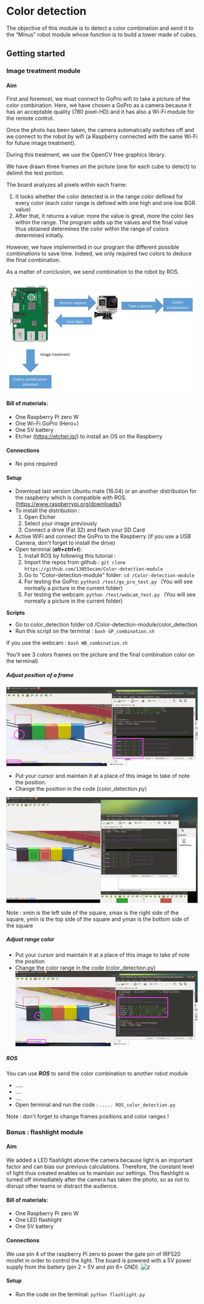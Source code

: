 # Color detection

The objective of this module is to detect a color combination and send it to the “Minus” robot module whose function is to build a tower made of cubes.

## Getting started

### Image treatment module


#### Aim 

First and foremost, we must connect to GoPro wifi to take a picture of the color combination. Here, we have chosen a GoPro as a camera because it has an acceptable quality (780 pixel-HD) and it has also a Wi-Fi module for the remote control.

Once the photo has been taken, the camera automatically switches off and we connect to the robot by wifi (a Raspberry connected with the same Wi-Fi for future image treatment).

During this treatment, we use the OpenCV free graphics library.

We have drawn three frames on the picture (one for each cube to detect) to delimit the test portion. 
  
The board analyzes all pixels within each frame: 
1.	It looks whether the color detected is in the range color defined for every color (each color range is defined with one high and one low BGR value)
2.	After that, it returns a value: more the value is great, more the color lies within the range. The program adds up the values and the final value thus obtained determines the color within the range of colors determined initially. 

However, we have implemented in our program the different possible combinations to save time. Indeed, we only required two colors to deduce the final combination.

As a matter of conclusion, we send combination to the robot by ROS. 

![z](/Pictures/image1.png)
#### Bill of materials: 

- One Raspberry Pi zero W
- One Wi-Fi GoPro (Hero+) 
- One 5V battery
- Etcher (https://etcher.io/) to install an OS on the Raspberry

#### Connections

- No pins required  

#### Setup 
- Download last version Ubuntu mate (16.04) or an another distribution for the raspberry which is compatible with ROS.
(https://www.raspberrypi.org/downloads/)
- To install the distribution : 
	1) Open Etcher
	2) Select your image previously
	3) Connect a drive (Fat 32) and flash your SD Card 
- Active WiFi and connect the GoPro to the Raspberry (if you use a USB Camera, don't forget to install the drive) 
- Open terminal (***alt+ctrl+t***):
	1) Install ROS by following this tutorial :
	2) Import the repos from github : ``` git clone https://github.com/13055ecam/Color-detection-module ```
	3) Go to "Color-detection-module" folder: ```cd /Color-detection-module ```
	4) For testing the GoPro: ```python3 /test/go_pro_test.py ``` (You will see normally a picture in the current folder)
	5) For testing the webcam: ```python /test/webcam_test.py ``` (You will see normally a picture in the current folder)
	
**Scripts**
- Go to color_detection folder cd /Color-detection-module/color_detection 
- Run this script on the terminal : ``` bash GP_combination.sh ```

If you use the webcam : ```bash WB_combination.sh ```

You'll see 3 colors frames on the picture and the final combination color on the terminal)

##### Adjust position of a frame
![before](/Pictures/image2.png)

- Put your cursor and maintain it at a place of this image to take of note the position. 
- Change the position in the code (color_detection.py) 

![after](/Pictures/image3.png)

Note : xmin is the left side of the square, xmax is the right side of the square, ymin is the top side of the square and ymax is the bottom side of the square

##### Adjust range color 
- Put your cursor and maintain it at a place of this image to take of note the position
- Change the color range in the code (color_detection.py)
![z](/Pictures/image4.png)

##### ROS

You can use ***ROS*** to send the color combination to another robot module
- .....
- .... 
- .... 
- Open terminal and run the code : ```..... ROS_color_detection.py```

Note : don't forget to change frames positions and color ranges !
### Bonus : flashlight module

#### Aim

We added a LED flashlight above the camera because light is an important factor and can bias our previous calculations. Therefore, the constant level of light thus created enables us to maintain our settings. This flashlight is turned off immediately after the camera has taken the photo, so as not to disrupt other teams or distract the audience. 

#### Bill of materials: 

- One Raspberry Pi zero W
- One LED flashlight 
- One 5V battery

#### Connections

We use pin 4 of the raspberry Pi zero to power the gate pin of IRF520 mosfet in order to control the light. The board is powered with a 5V power supply from the battery (pin 2 = 5V and pin 6= GND).
![z](/Pictures/image6.png)

#### Setup 
- Run the code on the terminal: ```python flashlight.py```


